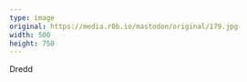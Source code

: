 ```yaml
---
type: image
original: https://media.r0b.io/mastodon/original/179.jpg
width: 500
height: 750
---
```


Dredd

